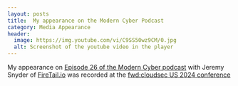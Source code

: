 ```yaml
---
layout: posts
title:  My appearance on the Modern Cyber Podcast
category: Media Appearance 
header:
  image: https://img.youtube.com/vi/C9SS50wz9CM/0.jpg
  alt: Screenshot of the youtube video in the player
---
```


My appearance on [Episode 26 of the Modern Cyber podcast](https://www.youtube.com/watch?v=C9SS50wz9CM) with Jeremy Snyder of [FireTail.io](https://www.firetail.io/) was recorded at the [fwd:cloudsec US 2024 conference](https://fwdcloudsec.org/)
